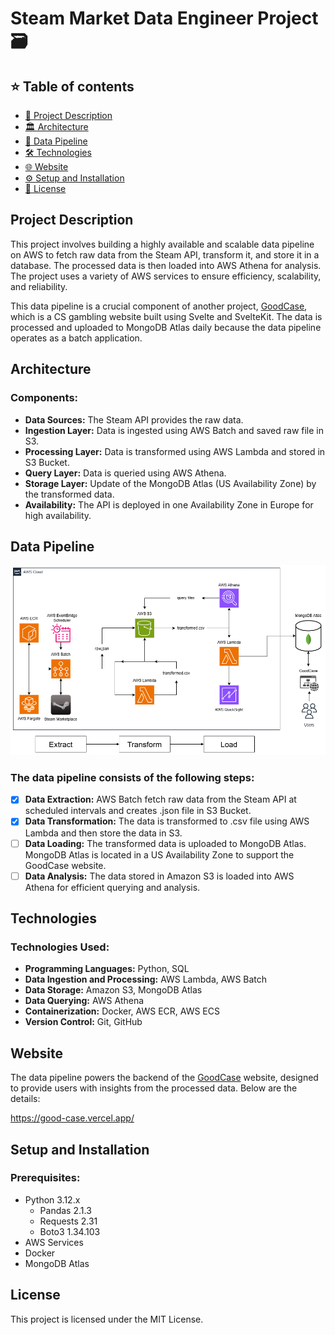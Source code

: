 
# Steam Market Data Engineer Project 🗃️

## ⭐ Table of contents

- [📄 Project Description](#project-description)
- [🏛️ Architecture](#architecture)
- [🔄 Data Pipeline](#data-pipeline)
- [🛠️ Technologies](#technologies)
- [🌐 Website](#website)
- [⚙️ Setup and Installation](#setup-and-installation)
- [📜 License](#license)

## Project Description

This project involves building a highly available and scalable data pipeline on AWS to fetch raw data from the Steam API, transform it, and store it in a database. The processed data is then loaded into AWS Athena for analysis. The project uses a variety of AWS services to ensure efficiency, scalability, and reliability.

This data pipeline is a crucial component of another project, [GoodCase](https://github.com/gizmo19/GoodCase), which is a CS gambling website built using Svelte and SvelteKit. The data is processed and uploaded to MongoDB Atlas daily because the data pipeline operates as a batch application.

## Architecture

### Components:
- **Data Sources:** The Steam API provides the raw data.
- **Ingestion Layer:** Data is ingested using AWS Batch and saved raw file in S3.
- **Processing Layer:** Data is transformed using AWS Lambda and stored in S3 Bucket.
- **Query Layer:** Data is queried using AWS Athena.
- **Storage Layer:** Update of the MongoDB Atlas (US Availability Zone) by the transformed data.
- **Availability:** The API is deployed in one Availability Zone in Europe for high availability.

## Data Pipeline

![Architecture Diagram](Project_Diagram.png)

### The data pipeline consists of the following steps:

- [x]  **Data Extraction:** AWS Batch fetch raw data from the Steam API at scheduled intervals and creates .json file in S3 Bucket.
- [x]  **Data Transformation:** The data is transformed to .csv file using AWS Lambda and then store the data in S3.
- [ ]  **Data Loading:** The transformed data is uploaded to MongoDB Atlas. MongoDB Atlas is located in a US Availability Zone to support the GoodCase website.
- [ ]  **Data Analysis:** The data stored in Amazon S3 is loaded into AWS Athena for efficient querying and analysis.

## Technologies

### Technologies Used:

- **Programming Languages:** Python, SQL
- **Data Ingestion and Processing:** AWS Lambda, AWS Batch
- **Data Storage:** Amazon S3, MongoDB Atlas
- **Data Querying:** AWS Athena
- **Containerization:** Docker, AWS ECR, AWS ECS
- **Version Control:** Git, GitHub

## Website

The data pipeline powers the backend of the [GoodCase](https://github.com/gizmo19/GoodCase) website, designed to provide users with insights from the processed data. Below are the details:

https://good-case.vercel.app/

## Setup and Installation

### Prerequisites:
- Python 3.12.x	
	- Pandas 2.1.3
	- Requests 2.31
	- Boto3 1.34.103
- AWS Services
- Docker
- MongoDB Atlas

## License

This project is licensed under the MIT License.
